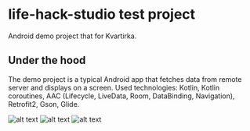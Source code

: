 # life-hack-studio test project
Android demo project that for Kvartirka.

## Under the hood
The demo project is a typical Android app that fetches data from remote server and displays on a screen. Used technologies: Kotlin, Kotlin coroutines, AAC (Lifecycle, LiveData, Room, DataBinding, Navigation), Retrofit2, Gson, Glide.

![alt text](https://github.com/kostikum/kostikum.github.io/blob/master/kvartirka/1.jpeg "Screenshot 1")
![alt text](https://github.com/kostikum/kostikum.github.io/blob/master/kvartirka/2.jpeg "Screenshot 1")
![alt text](https://github.com/kostikum/kostikum.github.io/blob/master/kvartirka/3.jpeg "Screenshot 1")